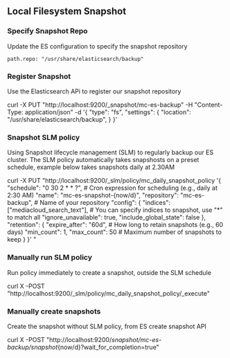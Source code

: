 ## Local Filesystem Snapshot

### Specify Snapshot Repo

Update the ES configuration to specify the snapshot repository

`path.repo: "/usr/share/elasticsearch/backup"`

### Register Snapshot

Use the Elasticsearch APi to register our snapshot repository

curl -X PUT "http://localhost:9200/\_snapshot/mc-es-backup" -H "Content-Type: application/json" -d '{
"type": "fs",
"settings": {
"location": "/usr/share/elasticsearch/backup",
}
}'

### Snapshot SLM policy

Using Snapshot lifecycle management (SLM) to regularly backup our ES cluster.
The SLM policy automatically takes snapshosts on a preset schedule, example below takes snapshots daily at 2.30AM

curl -X PUT "http://localhost:9200/_slm/policy/mc_daily_snapshot_policy
'{
  "schedule": "0 30 2 * * ?",  # Cron expression for scheduling (e.g., daily at 2:30 AM)
  "name": "mc-es-snapshot-{now/d}",
  "repository": "mc-es-backup",  # Name of your repository
  "config": {
    "indices": ["mediacloud_search_text"],  # You can specify indices to snapshot, use "*" to match all
    "ignore_unavailable": true,
    "include_global_state": false
  },
  "retention": {
    "expire_after": "60d",  # How long to retain snapshots (e.g., 60 days)
    "min_count": 1,
    "max_count": 50  # Maximum number of snapshots to keep
  }
}'
"

### Manually run SLM policy

Run policy immediately to create a snapshot, outside the SLM schedule

curl X -POST "http://localhost:9200/_slm/policy/mc_daily_snapshot_policy/_execute"

### Manually create snapshots

Create the snapshot without SLM policy, from ES create snapshot API

curl X -POST "http://localhost:9200/_snapshot/mc-es-backup/snapshot_{now/d}?wait_for_completion=true"


<!-- ### Schedule snapshots

We can use Elasticsearch's API to regularly take snapshots. We can automate this using cron jobs (leveraging on `swarm-cronjob`)

curl -X PUT "http://localhost:9200/_snapshot/mc_es_backup/<my_snapshot>?wait_for_completion=true -->
